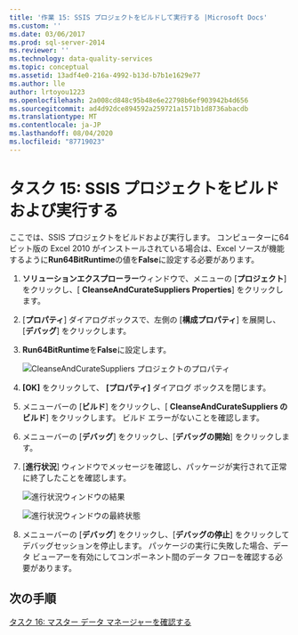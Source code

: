 ```yaml
---
title: '作業 15: SSIS プロジェクトをビルドして実行する |Microsoft Docs'
ms.custom: ''
ms.date: 03/06/2017
ms.prod: sql-server-2014
ms.reviewer: ''
ms.technology: data-quality-services
ms.topic: conceptual
ms.assetid: 13adf4e0-216a-4992-b13d-b7b1e1629e77
ms.author: lle
author: lrtoyou1223
ms.openlocfilehash: 2a008cd848c95b48e6e22798b6ef903942b4d656
ms.sourcegitcommit: ad4d92dce894592a259721a1571b1d8736abacdb
ms.translationtype: MT
ms.contentlocale: ja-JP
ms.lasthandoff: 08/04/2020
ms.locfileid: "87719023"
---
```

# <a name="task-15-building-and-running-the-ssis-project"></a>タスク 15: SSIS プロジェクトをビルドおよび実行する

  ここでは、SSIS プロジェクトをビルドおよび実行します。 コンピューターに64ビット版の Excel 2010 がインストールされている場合は、Excel ソースが機能するように**Run64BitRuntime**の値を**False**に設定する必要があります。  
  
1.  **ソリューションエクスプローラー**ウィンドウで、メニューの [**プロジェクト**] をクリックし、[ **CleanseAndCurateSuppliers Properties**] をクリックします。  
  
2.  [**プロパティ**] ダイアログボックスで、左側の [**構成プロパティ**] を展開し、[**デバッグ**] をクリックします。  
  
3.  **Run64BitRuntime**を**False**に設定します。  
  
     ![CleanseAndCurateSuppliers プロジェクトのプロパティ](../../2014/tutorials/media/et-buildingandrunningthessisproject-01.jpg "CleanseAndCurateSuppliers プロジェクトのプロパティ")  
  
4.  **[OK]** をクリックして、 **[プロパティ]** ダイアログ ボックスを閉じます。  
  
5.  メニューバーの [**ビルド**] をクリックし、[ **CleanseAndCurateSuppliers のビルド**] をクリックします。 ビルド エラーがないことを確認します。  
  
6.  メニューバーの [**デバッグ**] をクリックし、[**デバッグの開始**] をクリックします。  
  
7.  [**進行状況**] ウィンドウでメッセージを確認し、パッケージが実行されて正常に終了したことを確認します。  
  
     ![進行状況ウィンドウの結果](../../2014/tutorials/media/et-buildingandrunningthessisproject-02.jpg "進行状況ウィンドウの結果")  
  
     ![進行状況ウィンドウの最終状態](../../2014/tutorials/media/et-buildingandrunningthessisproject-03.jpg "進行状況ウィンドウの最終状態")  
  
8.  メニューバーの [**デバッグ**] をクリックし、[**デバッグの停止**] をクリックしてデバッグセッションを停止します。 パッケージの実行に失敗した場合、データ ビューアーを有効にしてコンポーネント間のデータ フローを確認する必要があります。  
  
## <a name="next-step"></a>次の手順  
 [タスク 16: マスター データ マネージャーを確認する](../../2014/tutorials/task-16-verifying-with-master-data-manager.md)  
  
  
